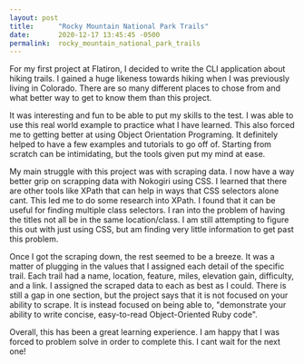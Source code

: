 ```yaml
---
layout: post
title:      "Rocky Mountain National Park Trails"
date:       2020-12-17 13:45:45 -0500
permalink:  rocky_mountain_national_park_trails
---
```



For my first project at Flatiron, I decided to write the CLI application about hiking trails. I gained a huge likeness towards hiking when I was previously living in Colorado. There are so many different places to chose from and what better way to get to know them than this project. 


It was interesting and fun to be able to put my skills to the test. I was able to use this real world example to practice what I have learned. This also forced me to getting better at using Object Orientation Programing. It definitely helped to have a few examples and tutorials to go off of. Starting from scratch can be intimidating, but the tools given put my mind at ease.

My main struggle with this project was with scraping data. I now have a way better grip on scrapping data with Nokogiri using CSS. I learned that there are other tools like XPath that can help in ways that CSS selectors alone cant. This led me to do some research into XPath. I found that it can be useful for finding multiple class selectors. I ran into the problem of having the titles not all be in the same location/class. I am still attempting to figure this out with just using CSS, but am finding very little information to get past this problem. 

Once I got the scraping down, the rest seemed to be a breeze. It was a matter of plugging in the values that I assigned each detail of the specific trail. Each trail had a name, location, feature, miles, elevation gain, difficulty, and a link. I assigned the scraped data to each as best as I could. There is still a gap in one section, but the project says that it is not focused on your ability to scrape. It is instead focused on being able to, "demonstrate your ability to write concise, easy-to-read Object-Oriented Ruby code". 

Overall, this has been a great learning experience. I am happy that I was forced to problem solve in order to complete this. I cant wait for the next one!
